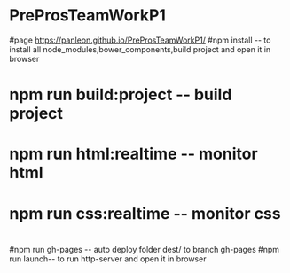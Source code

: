 # PreProsTeamWorkP1
#page https://panleon.github.io/PreProsTeamWorkP1/
#npm install -- to install all node_modules,bower_components,build project and open it in browser
# npm run build:project -- build project
# npm run html:realtime -- monitor html
# npm run css:realtime -- monitor css
#
#npm run gh-pages -- auto deploy folder dest/ to branch gh-pages
#npm run launch-- to run http-server and open it in browser


